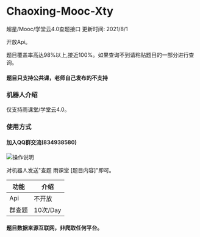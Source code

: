# Chaoxing-Mooc-Xty

超星/Mooc/学堂云4.0查题接口 更新时间: 2021/8/1

开放Api。

题目覆盖率高达98%以上,接近100%。如果查询不到请粘贴题目的一部分进行查询。

#### 题目只支持公共课，老师自己发布的不支持

### 机器人介绍

仅支持雨课堂/学堂云4.0。

### 使用方式
#### 加入QQ群交流(834938580) 

![操作说明](https://github.com/Dandanla/Yuketang-QQRobot/blob/main/Picture.png)

对机器人发送"查题 雨课堂 [题目内容]"即可。


| 功能             | 介绍 |
| -------------------- | -------- |
| Api                 | 不开放  |
| 群查题             | 10次/Day       |


#### 题目数据来源互联网，非爬取任何平台。
